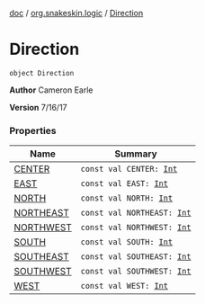 [doc](../../index.md) / [org.snakeskin.logic](../index.md) / [Direction](./index.md)

# Direction

`object Direction`

**Author**
Cameron Earle

**Version**
7/16/17

### Properties

| Name | Summary |
|---|---|
| [CENTER](-c-e-n-t-e-r.md) | `const val CENTER: `[`Int`](https://kotlinlang.org/api/latest/jvm/stdlib/kotlin/-int/index.html) |
| [EAST](-e-a-s-t.md) | `const val EAST: `[`Int`](https://kotlinlang.org/api/latest/jvm/stdlib/kotlin/-int/index.html) |
| [NORTH](-n-o-r-t-h.md) | `const val NORTH: `[`Int`](https://kotlinlang.org/api/latest/jvm/stdlib/kotlin/-int/index.html) |
| [NORTHEAST](-n-o-r-t-h-e-a-s-t.md) | `const val NORTHEAST: `[`Int`](https://kotlinlang.org/api/latest/jvm/stdlib/kotlin/-int/index.html) |
| [NORTHWEST](-n-o-r-t-h-w-e-s-t.md) | `const val NORTHWEST: `[`Int`](https://kotlinlang.org/api/latest/jvm/stdlib/kotlin/-int/index.html) |
| [SOUTH](-s-o-u-t-h.md) | `const val SOUTH: `[`Int`](https://kotlinlang.org/api/latest/jvm/stdlib/kotlin/-int/index.html) |
| [SOUTHEAST](-s-o-u-t-h-e-a-s-t.md) | `const val SOUTHEAST: `[`Int`](https://kotlinlang.org/api/latest/jvm/stdlib/kotlin/-int/index.html) |
| [SOUTHWEST](-s-o-u-t-h-w-e-s-t.md) | `const val SOUTHWEST: `[`Int`](https://kotlinlang.org/api/latest/jvm/stdlib/kotlin/-int/index.html) |
| [WEST](-w-e-s-t.md) | `const val WEST: `[`Int`](https://kotlinlang.org/api/latest/jvm/stdlib/kotlin/-int/index.html) |
